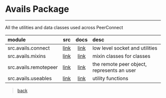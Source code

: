 # Avails Package

---
All the utilities and data classes used across PeerConnect

| module                |                src                |                docs                | desc                                         |
|:----------------------|:---------------------------------:|:----------------------------------:|:---------------------------------------------|
| src.avails.connect    |  [link](/src/avails/connect.py)   |  [link](/src_docs/avails/connect.md)   | low level socket and utilities               |
| src.avails.mixins     |   [link](/src/avails/mixins.py)   |   [link](/src_docs/avails/mixins.md)   | mixin classes for classes                    |
| src.avails.remotepeer | [link](/src/avails/remotepeer.py) | [link](/src_docs/avails/remotepeer.md) | the remote peer object, represents an user   |
| src.avails.useables   |  [link](/src/avails/useables.py)  |  [link](/src_docs/avails/useables.md)  | utility functions                            |

> [back](/src_docs)
